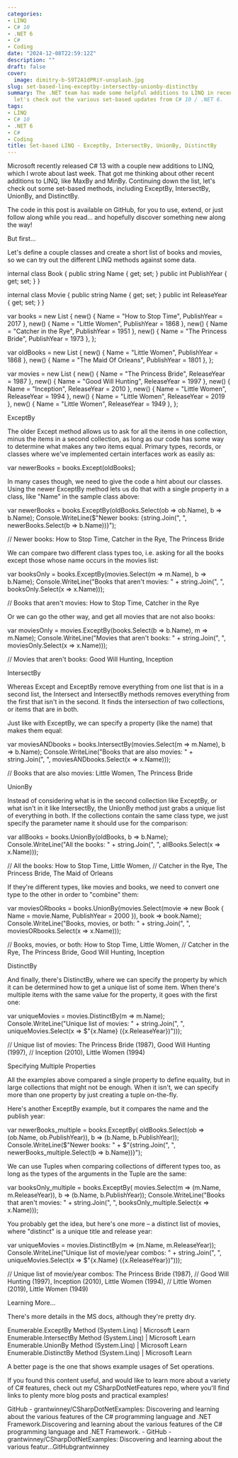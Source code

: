 ```yaml
---
categories:
- LINQ
- C# 10
- .NET 6
- C#
- Coding
date: "2024-12-08T22:59:12Z"
description: ""
draft: false
cover:
  image: dimitry-b-S9T2A1dPRiY-unsplash.jpg
slug: set-based-linq-exceptby-intersectby-unionby-distinctby
summary: The .NET team has made some helpful additions to LINQ in recent years. Today
  let's check out the various set-based updates from C# 10 / .NET 6.
tags:
- LINQ
- C# 10
- .NET 6
- C#
- Coding
title: Set-based LINQ - ExceptBy, IntersectBy, UnionBy, DistinctBy
---
```



Microsoft recently released C# 13 with a couple new additions to LINQ, which I wrote about last week. That got me thinking about other recent additions to LINQ, like MaxBy and MinBy. Continuing down the list, let's check out some set-based methods, including ExceptBy, IntersectBy, UnionBy, and DistinctBy.



The code in this post is available on GitHub, for you to use, extend, or just follow along while you read... and hopefully discover something new along the way!




But first...

Let's define a couple classes and create a short list of books and movies, so we can try out the different LINQ methods against some data.

internal class Book
{
    public string Name { get; set; }
    public int PublishYear { get; set; }
}

internal class Movie
{
    public string Name { get; set; }
    public int ReleaseYear { get; set; }
}

var books = new List<Book>
{
    new() { Name = "How to Stop Time",   PublishYear = 2017 },
    new() { Name = "Little Women",       PublishYear = 1868 },
    new() { Name = "Catcher in the Rye", PublishYear = 1951 },
    new() { Name = "The Princess Bride", PublishYear = 1973 },
};

var oldBooks = new List<Book>
{
    new() { Name = "Little Women",        PublishYear = 1868 },
    new() { Name = "The Maid Of Orleans", PublishYear = 1801 },
};

var movies = new List<Movie>
{
    new() { Name = "The Princess Bride", ReleaseYear = 1987 },
    new() { Name = "Good Will Hunting",  ReleaseYear = 1997 },
    new() { Name = "Inception",          ReleaseYear = 2010 },
    new() { Name = "Little Women",       ReleaseYear = 1994 },
    new() { Name = "Little Women",       ReleaseYear = 2019 },
    new() { Name = "Little Women",       ReleaseYear = 1949 },
};


ExceptBy

The older Except method allows us to ask for all the items in one collection, minus the items in a second collection, as long as our code has some way to determine what makes any two items equal. Primary types, records, or classes where we've implemented certain interfaces work as easily as:

var newerBooks = books.Except(oldBooks);

In many cases though, we need to give the code a hint about our classes. Using the newer ExceptBy method lets us do that with a single property in a class, like "Name" in the sample class above:

var newerBooks = books.ExceptBy(oldBooks.Select(ob => ob.Name), b => b.Name);
Console.WriteLine($"Newer books: {string.Join(", ", newerBooks.Select(b => b.Name))}");

// Newer books: How to Stop Time, Catcher in the Rye, The Princess Bride

We can compare two different class types too, i.e. asking for all the books except those whose name occurs in the movies list:

var booksOnly = books.ExceptBy(movies.Select(m => m.Name), b => b.Name);
Console.WriteLine("Books that aren't movies: " +
    string.Join(", ", booksOnly.Select(x => x.Name)));

// Books that aren't movies: How to Stop Time, Catcher in the Rye

Or we can go the other way, and get all movies that are not also books:

var moviesOnly = movies.ExceptBy(books.Select(b => b.Name), m => m.Name);
Console.WriteLine("Movies that aren't books: " +
    string.Join(", ", moviesOnly.Select(x => x.Name)));

// Movies that aren't books: Good Will Hunting, Inception


IntersectBy

Whereas Except and ExceptBy remove everything from one list that is in a second list, the Intersect and IntersectBy methods removes everything from the first that isn't in the second. It finds the intersection of two collections, or items that are in both.

Just like with ExceptBy, we can specify a property (like the name) that makes them equal:

var moviesANDbooks = books.IntersectBy(movies.Select(m => m.Name), b => b.Name);
Console.WriteLine("Books that are also movies: " +
    string.Join(", ", moviesANDbooks.Select(x => x.Name)));

// Books that are also movies: Little Women, The Princess Bride


UnionBy

Instead of considering what is in the second collection like ExceptBy, or what isn't in it like IntersectBy, the UnionBy method just grabs a unique list of everything in both. If the collections contain the same class type, we just specify the parameter name it should use for the comparison:

var allBooks = books.UnionBy(oldBooks, b => b.Name);
Console.WriteLine("All the books: " +
    string.Join(", ", allBooks.Select(x => x.Name)));

// All the books: How to Stop Time, Little Women,
// Catcher in the Rye, The Princess Bride, The Maid of Orleans

If they're different types, like movies and books, we need to convert one type to the other in order to "combine" them:

var moviesORbooks = books.UnionBy(movies.Select(movie =>
    new Book { Name = movie.Name, PublishYear = 2000 }), book => book.Name);
Console.WriteLine("Books, movies, or both: " +
    string.Join(", ", moviesORbooks.Select(x => x.Name)));

// Books, movies, or both: How to Stop Time, Little Women,
// Catcher in the Rye, The Princess Bride, Good Will Hunting, Inception


DistinctBy

And finally, there's DistinctBy, where we can specify the property by which it can be determined how to get a unique list of some item. When there's multiple items with the same value for the property, it goes with the first one:

var uniqueMovies = movies.DistinctBy(m => m.Name);
Console.WriteLine("Unique list of movies: " +
    string.Join(", ", uniqueMovies.Select(x => $"{x.Name} ({x.ReleaseYear})")));

// Unique list of movies: The Princess Bride (1987), Good Will Hunting (1997),
// Inception (2010), Little Women (1994)


Specifying Multiple Properties

All the examples above compared a single property to define equality, but in large collections that might not be enough. When it isn't, we can specify more than one property by just creating a tuple on-the-fly.

Here's another ExceptBy example, but it compares the name and the publish year:

var newerBooks_multiple = books.ExceptBy(
    oldBooks.Select(ob => (ob.Name, ob.PublishYear)), b => (b.Name, b.PublishYear));
Console.WriteLine($"Newer books: " +
    $"{string.Join(", ", newerBooks_multiple.Select(b => b.Name))}");

We can use Tuples when comparing collections of different types too, as long as the types of the arguments in the Tuple are the same:

var booksOnly_multiple = books.ExceptBy(
    movies.Select(m => (m.Name, m.ReleaseYear)), b => (b.Name, b.PublishYear));
Console.WriteLine("Books that aren't movies: " +
    string.Join(", ", booksOnly_multiple.Select(x => x.Name)));

You probably get the idea, but here's one more – a distinct list of movies, where "distinct" is a unique title and release year:

var uniqueMovies = movies.DistinctBy(m => (m.Name, m.ReleaseYear));
Console.WriteLine("Unique list of movie/year combos: " +
    string.Join(", ", uniqueMovies.Select(x => $"{x.Name} ({x.ReleaseYear})")));

// Unique list of movie/year combos: The Princess Bride (1987),
// Good Will Hunting (1997), Inception (2010), Little Women (1994),
// Little Women (2019), Little Women (1949)


Learning More...

There's more details in the MS docs, although they're pretty dry.

Enumerable.ExceptBy Method (System.Linq) | Microsoft Learn
Enumerable.IntersectBy Method (System.Linq) | Microsoft Learn
Enumerable.UnionBy Method (System.Linq) | Microsoft Learn
Enumerable.DistinctBy Method (System.Linq) | Microsoft Learn

A better page is the one that shows example usages of Set operations.

If you found this content useful, and would like to learn more about a variety of C# features, check out my CSharpDotNetFeatures repo, where you'll find links to plenty more blog posts and practical examples!

GitHub - grantwinney/CSharpDotNetExamples: Discovering and learning about the various features of the C# programming language and .NET Framework.Discovering and learning about the various features of the C# programming language and .NET Framework. - GitHub - grantwinney/CSharpDotNetExamples: Discovering and learning about the various featur…GitHubgrantwinney
